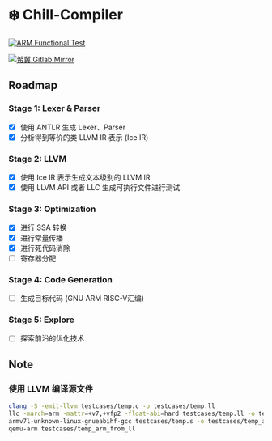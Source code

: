 # ❄️ Chill-Compiler

[![ARM Functional Test](https://github.com/justwantagoodname/chill-compiler/actions/workflows/maven.yml/badge.svg)](https://github.com/justwantagoodname/chill-compiler/actions/workflows/maven.yml)

[![希冀 Gitlab Mirror](https://github.com/justwantagoodname/chill-compiler/actions/workflows/mirror.yml/badge.svg)](https://github.com/justwantagoodname/chill-compiler/actions/workflows/mirror.yml)

## Roadmap

### Stage 1: Lexer & Parser
- [x] 使用 ANTLR 生成 Lexer、Parser
- [x] 分析得到等价的类 LLVM IR 表示 (Ice IR)
### Stage 2: LLVM
- [x] 使用 Ice IR 表示生成文本级别的 LLVM IR
- [x] 使用 LLVM API 或者 LLC 生成可执行文件进行测试
### Stage 3: Optimization
- [x] 进行 SSA 转换
- [x] 进行常量传播
- [x] 进行死代码消除
- [ ] 寄存器分配
### Stage 4: Code Generation
- [ ] 生成目标代码 (GNU ARM RISC-V汇编)

### Stage 5: Explore
- [ ] 探索前沿的优化技术

## Note
### 使用 LLVM 编译源文件
```bash
clang -S -emit-llvm testcases/temp.c -o testcases/temp.ll
llc -march=arm -mattr=+v7,+vfp2 -float-abi=hard testcases/temp.ll -o testcases/temp.s
armv7l-unknown-linux-gnueabihf-gcc testcases/temp.s -o testcases/temp_arm_from_ll
qemu-arm testcases/temp_arm_from_ll
```